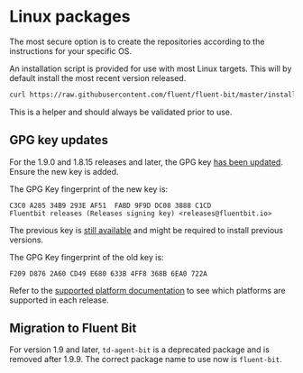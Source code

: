 # Linux packages

The most secure option is to create the repositories according to the instructions for your specific OS.

An installation script is provided for use with most Linux targets. This will by default install the most recent version released.

```bash
curl https://raw.githubusercontent.com/fluent/fluent-bit/master/install.sh | sh
```

This is a helper and should always be validated prior to use.

## GPG key updates

For the 1.9.0 and 1.8.15 releases and later, the GPG key [has been updated](https://packages.fluentbit.io/fluentbit.key). Ensure the new key is added.

The GPG Key fingerprint of the new key is:

```text
C3C0 A285 34B9 293E AF51  FABD 9F9D DC08 3888 C1CD
Fluentbit releases (Releases signing key) <releases@fluentbit.io>
```

The previous key is [still available](https://packages.fluentbit.io/fluentbit-legacy.key) and might be required to install previous versions.

The GPG Key fingerprint of the old key is:

```text
F209 D876 2A60 CD49 E680 633B 4FF8 368B 6EA0 722A
```

Refer to the [supported platform documentation](./../supported-platforms.md) to see which platforms are supported in each release.

## Migration to Fluent Bit

For version 1.9 and later, `td-agent-bit` is a deprecated package and is removed after 1.9.9. The correct package name to use now is `fluent-bit`.
